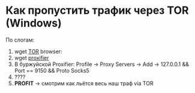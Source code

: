 # Как пропустить трафик через TOR (Windows)

По слогам:
1. wget [TOR](https://www.torproject.org/projects/torbrowser.html.en) browser: 
2. wget [proxifier](https://www.proxifier.com/)
3. В буржуйской Proxifier: Profile -> Proxy Servers -> Add -> 127.0.0.1 && Port == 9150 && Proto Socks5
4. ????
5. **PROFIT** -> смотрим как льётся весь наш траф via TOR
